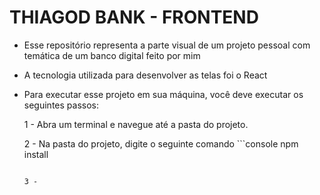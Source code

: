 # THIAGOD BANK - FRONTEND

- Esse repositório representa a parte visual de um projeto pessoal com temática de um banco digital feito por mim

- A tecnologia utilizada para desenvolver as telas foi o React

- Para executar esse projeto em sua máquina, você deve executar os seguintes passos: 
  
  1 -  Abra um terminal e navegue até a pasta do projeto.
  
  2 - Na pasta do projeto, digite o seguinte comando 
      ```console
    npm install
    ```
    
  3 - 
